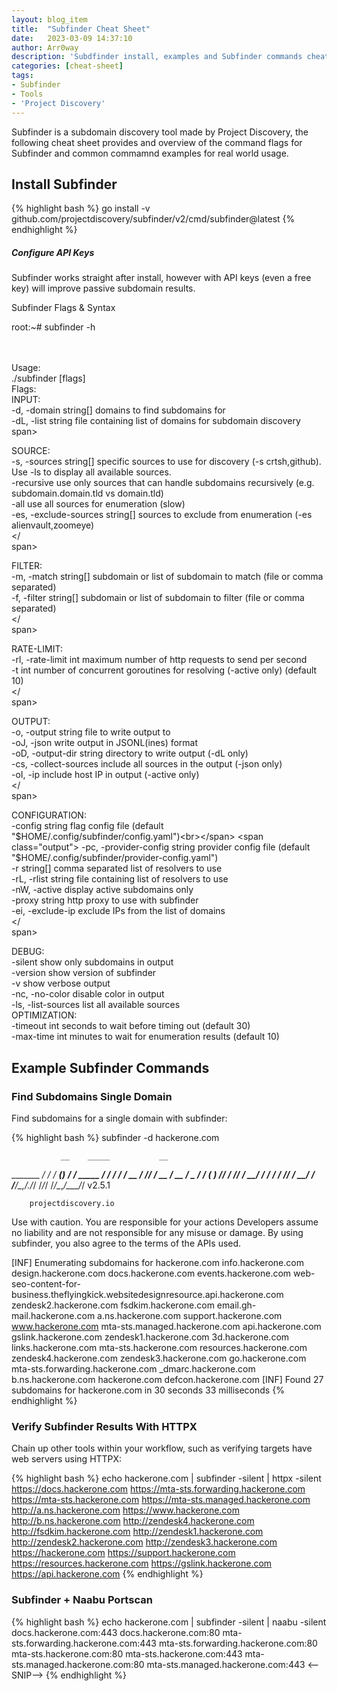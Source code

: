 ```yaml
---
layout: blog_item
title:  "Subfinder Cheat Sheet"
date:   2023-03-09 14:37:10
author: Arr0way
description: 'Subdfinder install, examples and Subfinder commands cheatsheet'
categories: [cheat-sheet]
tags:
- Subfinder
- Tools
- 'Project Discovery'
---
```


Subfinder is a subdomain discovery tool made by Project Discovery, the following cheat sheet provides and overview of the command flags for Subfinder and common commamnd examples for real world usage. 

## Install Subfinder 

{% highlight bash %}
go install -v github.com/projectdiscovery/subfinder/v2/cmd/subfinder@latest
{% endhighlight %}

<div class="note tip">
  <h5>Configure API Keys</h5>
  <p>Subfinder works straight after install, however with API keys (even a free key) will improve passive subdomain results.</p>
</div>

<section class="shellbox">
    <div class="unit golden-large code">
      <p class="title">Subfinder Flags & Syntax</p>
      <div class="shell">
        <p class="line">
          <span class="prompt">root</span><span>:</span><span class="path">~</span><span>#</span>
          <span class="command">subfinder -h</span>
        </p>
          <span class="output"><br></span>
          <span class="output"><br></span>
	      <span class="output">Usage:<br></span>
<span class="output">  ./subfinder [flags]<br></span>
<span class="output">Flags:<br></span>
<span class="output">INPUT:<br></span>
<span class="output">  -d, -domain string[]  domains to find subdomains for<br></span>
<span class="output">  -dL, -list string     file containing list of domains for subdomain discovery<br></<br>span>

<span class="output">SOURCE:<br></span>
<span class="output">  -s, -sources string[]           specific sources to use for discovery (-s crtsh,github). Use -ls to display all available sources.<br></span>
<span class="output">  -recursive                      use only sources that can handle subdomains recursively (e.g. subdomain.domain.tld vs domain.tld)<br></span>
<span class="output">  -all                            use all sources for enumeration (slow)<br></span>
<span class="output">  -es, -exclude-sources string[]  sources to exclude from enumeration (-es alienvault,zoomeye)<br></<br>span>

<span class="output">FILTER:<br></span>
<span class="output">  -m, -match string[]   subdomain or list of subdomain to match (file or comma separated)<br></span>
<span class="output">  -f, -filter string[]   subdomain or list of subdomain to filter (file or comma separated)<br></<br>span>

<span class="output">RATE-LIMIT:<br></span>
<span class="output">  -rl, -rate-limit int  maximum number of http requests to send per second<br></span>
<span class="output">  -t int                number of concurrent goroutines for resolving (-active only) (default 10)<br></<br>span>

<span class="output">OUTPUT:<br></span>
<span class="output">  -o, -output string       file to write output to<br></span>
<span class="output">  -oJ, -json               write output in JSONL(ines) format<br></span>
<span class="output">  -oD, -output-dir string  directory to write output (-dL only)<br></span>
<span class="output">  -cs, -collect-sources    include all sources in the output (-json only)<br></span>
<span class="output">  -oI, -ip                 include host IP in output (-active only)<br></<br>span>

<span class="output">CONFIGURATION:<br></span>
<span class="output">  -config string                flag config file (default "$HOME/.config/subfinder/config.yaml")<br></span>
<span class="output">  -pc, -provider-config string  provider config file (default "$HOME/.config/subfinder/provider-config.yaml")<br></span>
<span class="output">  -r string[]                   comma separated list of resolvers to use<br></span>
<span class="output">  -rL, -rlist string            file containing list of resolvers to use<br></span>
<span class="output">  -nW, -active                  display active subdomains only<br></span>
<span class="output">  -proxy string                 http proxy to use with subfinder<br></span>
<span class="output">  -ei, -exclude-ip              exclude IPs from the list of domains<br></<br>span>

<span class="output">DEBUG:<br></span>
<span class="output">  -silent             show only subdomains in output<br></span>
<span class="output">  -version            show version of subfinder<br></span>
<span class="output">  -v                  show verbose output<br></span>
<span class="output">  -nc, -no-color      disable color in output<br></span>
<span class="output">  -ls, -list-sources  list all available sources<br></span>
<span class="output">OPTIMIZATION:<br></span>
<span class="output">  -timeout int   seconds to wait before timing out (default 30)<br></span>
<span class="output">  -max-time int  minutes to wait for enumeration results (default 10)<br></span>
        </p>
      </div>
    </div>
</section>


## Example Subfinder Commands 

### Find Subdomains Single Domain 

Find subdomains for a single domain with subfinder:

{% highlight bash %}
subfinder -d hackerone.com

               __    _____           __
   _______  __/ /_  / __(_)___  ____/ /__  _____
  / ___/ / / / __ \/ /_/ / __ \/ __  / _ \/ ___/
 (__  ) /_/ / /_/ / __/ / / / / /_/ /  __/ /
/____/\__,_/_.___/_/ /_/_/ /_/\__,_/\___/_/ v2.5.1

		projectdiscovery.io

Use with caution. You are responsible for your actions
Developers assume no liability and are not responsible for any misuse or damage.
By using subfinder, you also agree to the terms of the APIs used.

[INF] Enumerating subdomains for hackerone.com
info.hackerone.com
design.hackerone.com
docs.hackerone.com
events.hackerone.com
web-seo-content-for-business.theflyingkick.websitedesignresource.api.hackerone.com
zendesk2.hackerone.com
fsdkim.hackerone.com
email.gh-mail.hackerone.com
a.ns.hackerone.com
support.hackerone.com
www.hackerone.com
mta-sts.managed.hackerone.com
api.hackerone.com
gslink.hackerone.com
zendesk1.hackerone.com
3d.hackerone.com
links.hackerone.com
mta-sts.hackerone.com
resources.hackerone.com
zendesk4.hackerone.com
zendesk3.hackerone.com
go.hackerone.com
mta-sts.forwarding.hackerone.com
_dmarc.hackerone.com
b.ns.hackerone.com
hackerone.com
defcon.hackerone.com
[INF] Found 27 subdomains for hackerone.com in 30 seconds 33 milliseconds
{% endhighlight %}


### Verify Subfinder Results With HTTPX 

Chain up other tools within your workflow, such as verifying targets have web servers using HTTPX:  

{% highlight bash %}
echo hackerone.com | subfinder -silent | httpx -silent
https://docs.hackerone.com
https://mta-sts.forwarding.hackerone.com
https://mta-sts.hackerone.com
https://mta-sts.managed.hackerone.com
http://a.ns.hackerone.com
https://www.hackerone.com
http://b.ns.hackerone.com
http://zendesk4.hackerone.com
http://fsdkim.hackerone.com
http://zendesk1.hackerone.com
http://zendesk2.hackerone.com
http://zendesk3.hackerone.com
https://hackerone.com
https://support.hackerone.com
https://resources.hackerone.com
https://gslink.hackerone.com
https://api.hackerone.com
{% endhighlight %}

### Subfinder + Naabu Portscan 

{% highlight bash %}
echo hackerone.com | subfinder -silent | naabu -silent
docs.hackerone.com:443
docs.hackerone.com:80
mta-sts.forwarding.hackerone.com:443
mta-sts.forwarding.hackerone.com:80
mta-sts.hackerone.com:80
mta-sts.hackerone.com:443
mta-sts.managed.hackerone.com:80
mta-sts.managed.hackerone.com:443
<--SNIP-->
{% endhighlight %}
